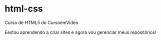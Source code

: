 # html-css

Curso de HTML5 do CursoemVideo

Eestou aprendendo a criar sites e agora vou gerenciar meus repositórios!